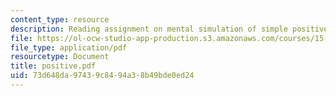 ```yaml
---
content_type: resource
description: Reading assignment on mental simulation of simple positive feedback.
file: https://ol-ocw-studio-app-production.s3.amazonaws.com/courses/15-988-system-dynamics-self-study-fall-1998-spring-1999/73d648da97439c8494a38b49bde0ed24_positive.pdf
file_type: application/pdf
resourcetype: Document
title: positive.pdf
uid: 73d648da-9743-9c84-94a3-8b49bde0ed24
---
```

